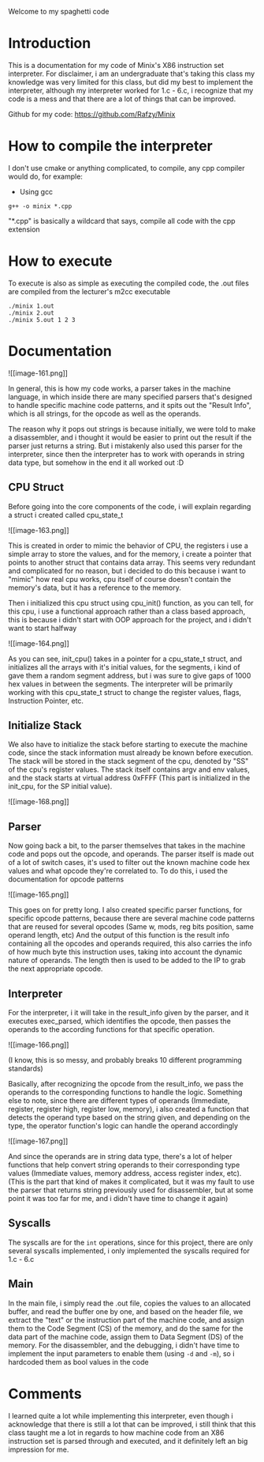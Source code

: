 Welcome to my spaghetti code

# Introduction

This is a documentation for my code of Minix's X86 instruction set interpreter. For disclaimer, i am an undergraduate that's taking this class my knowledge was very limited for this class, but did my best to implement the interpreter, although my interpreter worked for 1.c - 6.c, i recognize that my code is a mess and that there are a lot of things that can be improved.

Github for my code:
https://github.com/Rafzy/Minix

# How to compile the interpreter

I don't use cmake or anything complicated, to compile, any cpp compiler would do, for example:

- Using gcc
```
g++ -o minix *.cpp
```

"\*.cpp" is basically a wildcard that says, compile all code with the cpp extension

# How to execute

To execute is also as simple as executing the compiled code, the .out files are compiled from the lecturer's m2cc executable

```
./minix 1.out
./minix 2.out
./minix 5.out 1 2 3
```

# Documentation

![[image-161.png]]

In general, this is how my code works, a parser takes in the machine language, in which inside there are many specified parsers that's designed to handle specific machine code patterns, and it spits out the "Result Info", which is all strings, for the opcode as well as the operands.

The reason why it pops out strings is because initially, we were told to make a disassembler, and i thought it would be easier to print out the result if the parser just returns a string. But i mistakenly also used this parser for the interpreter, since then the interpreter has to work with operands in string data type, but somehow in the end it all worked out :D

## CPU Struct

Before going into the core components of the code, i will explain regarding a struct i created called cpu_state_t

![[image-163.png]]

This is created in order to mimic the behavior of CPU, the registers i use a simple array to store the values, and for the memory, i create a pointer that points to another struct that contains data array. 
This seems very redundant and complicated for no reason, but i decided to do this because i want to "mimic" how real cpu works, cpu itself of course doesn't contain the memory's data, but it has a reference to the memory.

Then i initialized this cpu struct using cpu_init() function, as you can tell, for this cpu, i use a functional approach rather than a class based approach, this is because i didn't start with OOP approach for the project, and i didn't want to start halfway

![[image-164.png]]

As you can see, init_cpu() takes in a pointer for a cpu_state_t struct, and initializes all the arrays with it's initial values, for the segments, i kind of gave them a random segment address, but i was sure to give gaps of 1000 hex values in between the segments.
The interpreter will be primarily working with this cpu_state_t struct to change the register values, flags, Instruction Pointer, etc.

## Initialize Stack

We also have to initialize the stack before starting to execute the machine code, since the stack information must already be known before execution.
The stack will be stored in the stack segment of the cpu, denoted by "SS" of the cpu's register values.
The stack itself contains argv and env values, and the stack starts at virtual address 0xFFFF (This part is initialized in the init_cpu, for the SP initial value).

![[image-168.png]]

## Parser

Now going back a bit, to the parser themselves that takes in the machine code and pops out the opcode, and operands.
The parser itself is made out of a lot of switch cases, it's used to filter out the known machine code hex values and what opcode they're correlated to.
To do this, i used the documentation for opcode patterns


![[image-165.png]]


This goes on for pretty long.
I also created specific parser functions, for specific opcode patterns, because there are several machine code patterns that are reused for several opcodes (Same w, mods, reg bits position, same operand length, etc)
And the output of this function is the result info containing all the opcodes and operands required, this also carries the info of how much byte this instruction uses, taking into account the dynamic nature of operands. The length then is used to be added to the IP to grab the next appropriate opcode.


## Interpreter

For the interpreter, i it will take in the result_info given by the parser, and it executes exec_parsed, which identifies the opcode, then passes the operands to the according functions for that specific operation.

![[image-166.png]]

(I know, this is so messy, and probably breaks 10 different programming standards)

Basically, after recognizing the opcode from the result_info, we pass the operands to the corresponding functions to handle the logic. Something else to note, since there are different types of operands (Immediate, register, register high, register low, memory), i also created a function that detects the operand type based on the string given, and depending on the type, the operator function's logic can handle the operand accordingly

![[image-167.png]]

And since the operands are in string data type, there's a lot of helper functions that help convert string operands to their corresponding type values (Immediate values, memory address, access register index, etc).
(This is the part that kind of makes it complicated, but it was my fault to use the parser that returns string previously used for disassembler, but at some point it was too far for me, and i didn't have time to change it again)

## Syscalls

The syscalls are for the `int` operations, since for this project, there are only several syscalls implemented, i only implemented the syscalls required for 1.c - 6.c


## Main

In the main file, i simply read the .out file, copies the values to an allocated buffer, and read the buffer one by one, and based on the header file, we extract the "text" or the instruction part of the machine code, and assign them to the Code Segment (CS) of the memory, and do the same for the data part of the machine code, assign them to Data Segment (DS) of the memory.
For the disassembler, and the debugging, i didn't have time to implement the input parameters to enable them (using `-d` and `-m`), so i hardcoded them as bool values in the code


# Comments

I learned quite a lot while implementing this interpreter, even though i acknowledge that there is still a lot that can be improved, i still think that this class taught me a lot in regards to how machine code from an X86 instruction set is parsed through and executed, and it definitely left an big impression for me.

